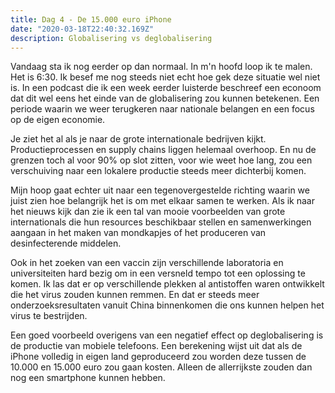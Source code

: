 ```yaml
---
title: Dag 4 - De 15.000 euro iPhone
date: "2020-03-18T22:40:32.169Z"
description: Globalisering vs deglobalisering
---
```


Vandaag sta ik nog eerder op dan normaal. In m'n hoofd loop ik te malen. Het is 6:30. Ik besef me nog steeds niet echt hoe gek deze situatie wel niet is. In een podcast die ik een week eerder luisterde beschreef een econoom dat dit wel eens het einde van de globalisering zou kunnen betekenen. Een periode waarin we weer terugkeren naar nationale belangen en een focus op de eigen economie. 

Je ziet het al als je naar de grote internationale bedrijven kijkt. Productieprocessen en supply chains liggen helemaal overhoop. En nu de grenzen toch al voor 90% op slot zitten, voor wie weet hoe lang, zou een verschuiving naar een lokalere productie steeds meer dichterbij komen. 

Mijn hoop gaat echter uit naar een tegenovergestelde richting waarin we juist zien hoe belangrijk het is om met elkaar samen te werken. Als ik naar het nieuws kijk dan zie ik een tal van mooie voorbeelden van grote internationals die hun resources beschikbaar stellen en samenwerkingen aangaan in het maken van mondkapjes of het produceren van desinfecterende middelen.

Ook in het zoeken van een vaccin zijn verschillende laboratoria en universiteiten hard bezig om in een versneld tempo tot een oplossing te komen. Ik las dat er op verschillende plekken al antistoffen waren ontwikkelt die het virus zouden kunnen remmen. En dat er steeds meer onderzoeksresultaten vanuit China binnenkomen die ons kunnen helpen het virus te bestrijden.  

Een goed voorbeeld overigens van een negatief effect op deglobalisering is de productie van mobiele telefoons. Een berekening wijst uit dat als de iPhone volledig in eigen land geproduceerd zou worden deze tussen de 10.000 en 15.000 euro zou gaan kosten. Alleen de allerrijkste zouden dan nog een smartphone kunnen hebben. 







